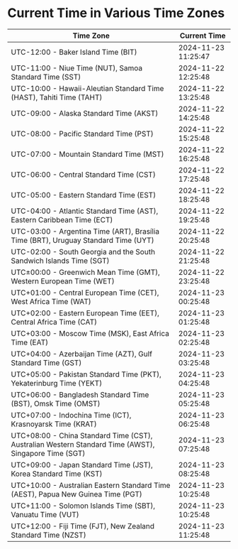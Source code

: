 # Current Time in Various Time Zones

| Time Zone | Current Time |
|-----------|--------------|
| UTC-12:00 - Baker Island Time (BIT) | 2024-11-23 11:25:47 |
| UTC-11:00 - Niue Time (NUT), Samoa Standard Time (SST) | 2024-11-22 12:25:48 |
| UTC-10:00 - Hawaii-Aleutian Standard Time (HAST), Tahiti Time (TAHT) | 2024-11-22 13:25:48 |
| UTC-09:00 - Alaska Standard Time (AKST) | 2024-11-22 14:25:48 |
| UTC-08:00 - Pacific Standard Time (PST) | 2024-11-22 15:25:48 |
| UTC-07:00 - Mountain Standard Time (MST) | 2024-11-22 16:25:48 |
| UTC-06:00 - Central Standard Time (CST) | 2024-11-22 17:25:48 |
| UTC-05:00 - Eastern Standard Time (EST) | 2024-11-22 18:25:48 |
| UTC-04:00 - Atlantic Standard Time (AST), Eastern Caribbean Time (ECT) | 2024-11-22 19:25:48 |
| UTC-03:00 - Argentina Time (ART), Brasília Time (BRT), Uruguay Standard Time (UYT) | 2024-11-22 20:25:48 |
| UTC-02:00 - South Georgia and the South Sandwich Islands Time (SGT) | 2024-11-22 21:25:48 |
| UTC±00:00 - Greenwich Mean Time (GMT), Western European Time (WET) | 2024-11-22 23:25:48 |
| UTC+01:00 - Central European Time (CET), West Africa Time (WAT) | 2024-11-23 00:25:48 |
| UTC+02:00 - Eastern European Time (EET), Central Africa Time (CAT) | 2024-11-23 01:25:48 |
| UTC+03:00 - Moscow Time (MSK), East Africa Time (EAT) | 2024-11-23 02:25:48 |
| UTC+04:00 - Azerbaijan Time (AZT), Gulf Standard Time (GST) | 2024-11-23 03:25:48 |
| UTC+05:00 - Pakistan Standard Time (PKT), Yekaterinburg Time (YEKT) | 2024-11-23 04:25:48 |
| UTC+06:00 - Bangladesh Standard Time (BST), Omsk Time (OMST) | 2024-11-23 05:25:48 |
| UTC+07:00 - Indochina Time (ICT), Krasnoyarsk Time (KRAT) | 2024-11-23 06:25:48 |
| UTC+08:00 - China Standard Time (CST), Australian Western Standard Time (AWST), Singapore Time (SGT) | 2024-11-23 07:25:48 |
| UTC+09:00 - Japan Standard Time (JST), Korea Standard Time (KST) | 2024-11-23 08:25:48 |
| UTC+10:00 - Australian Eastern Standard Time (AEST), Papua New Guinea Time (PGT) | 2024-11-23 10:25:48 |
| UTC+11:00 - Solomon Islands Time (SBT), Vanuatu Time (VUT) | 2024-11-23 10:25:48 |
| UTC+12:00 - Fiji Time (FJT), New Zealand Standard Time (NZST) | 2024-11-23 11:25:48 |
